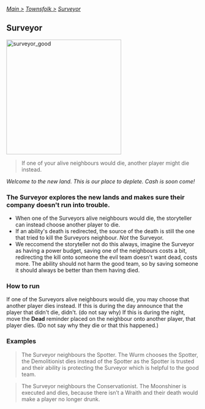 [*Main >*](https://github.com/PowerofMoll/Mining-Timing---A-fancreation-to-Blood-on-the-Clocktower/blob/main/README.md)
[_Townsfolk >_](https://github.com/PowerofMoll/Mining-Timing---A-fancreation-to-Blood-on-the-Clocktower/blob/main/Townsfolk/README.md)
[_Surveyor_](https://github.com/PowerofMoll/Mining-Timing---A-fancreation-to-Blood-on-the-Clocktower/blob/main/Townsfolk/Surveyor/README.md)

## Surveyor

<img src="https://github.com/user-attachments/assets/ab89804d-6658-4082-a0f0-c9c6769a00ad" alt="surveyor_good" width="300" height="300">

> If one of your alive neighbours would die, another player might die instead.

*Welcome to the new land. This is our place to deplete. Cash is soon come!*

### The Surveyor explores the new lands and makes sure their company doesn't run into trouble.
- When one of the Surveyors alive neighbours would die, the storyteller can instead choose another player to die.
- If an ability's death is redirected, the source of the death is still the one that tried to kill the Surveyors neighbour. *Not* the Surveyor.
- We reccomend the storyteller not do this always, imagine the Surveyor as having a power budget, saving one of the neighbours costs a bit, redirecting the kill onto someone the evil team doesn't want dead, costs more. The ability should not harm the good team, so by saving someone it should always be better than them having died.

### How to run
If one of the Surveyors alive neighbours would die, you may choose that another player dies instead. If this is during the day announce that the player that didn't die, didn't. (do not say why) If this is during the night, move the **Dead** reminder placed on the neighbour onto another player, that player dies. (Do not say why they die or that this happened.)

### Examples
> The Surveyor neighbours the Spotter. The Wurm chooses the Spotter, the Demolitionist dies instead of the Spotter as the Spotter is trusted and their ability is protecting the Surveyor which is helpful to the good team.

> The Surveyor neighbours the Conservationist. The Moonshiner  is executed and dies, because there isn’t a Wraith and their death would make a player no longer drunk.
